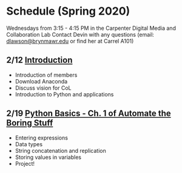 # Schedule (Spring 2020)

Wednesdays from 3:15 - 4:15 PM in the Carpenter Digital Media and Collaboration Lab
Contact Devin with any questions (email: dlawson@brynmawr.edu or find her at Carrel A101)

## 2/12 [Introduction](https://github.com/dnlawson/pythoncol/blob/master/sessions/feb12th.md)

- Introduction of members
- Download Anaconda
- Discuss vision for CoL
- Introduction to Python and applications

## 2/19 [Python Basics - Ch. 1 of Automate the Boring Stuff](https://github.com/dnlawson/pythoncol/blob/master/sessions/feb19th.md)

- Entering expressions
- Data types
- String concatenation and replication
- Storing values in variables
- Project!



